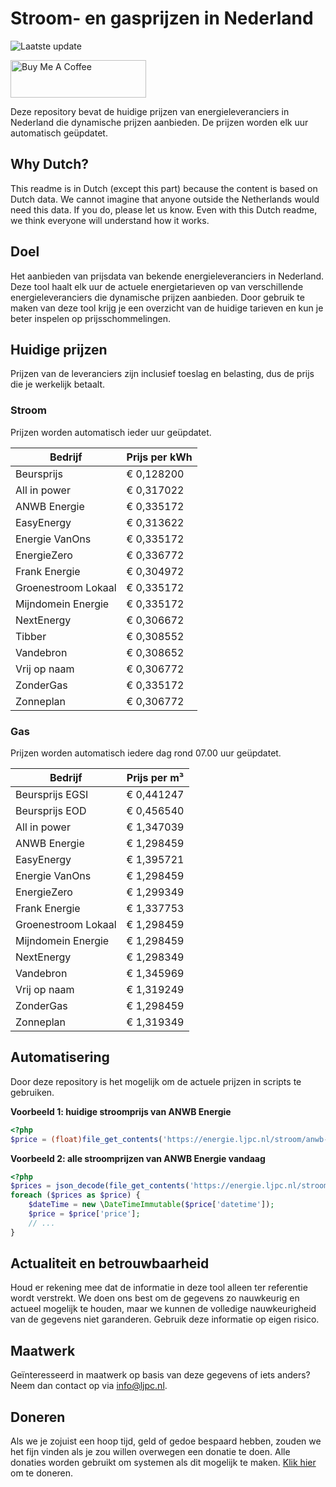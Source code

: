 # Stroom- en gasprijzen in Nederland

![Laatste update](https://img.shields.io/badge/laatste%20update-2024--11--25%2010%3A00%20CET-brightgreen)

<a href="https://www.buymeacoffee.com/Lars-" target="_blank"><img src="https://cdn.buymeacoffee.com/buttons/v2/default-orange.png" alt="Buy Me A Coffee" height="60" style="height: 60px !important;width: 217px !important;" ></a>

Deze repository bevat de huidige prijzen van energieleveranciers in Nederland die dynamische prijzen aanbieden. De prijzen worden elk uur automatisch geüpdatet.

## Why Dutch?

This readme is in Dutch (except this part) because the content is based on Dutch data. We cannot imagine that anyone outside the Netherlands would need this data. If you do, please let us know. Even with this Dutch readme, we think
everyone will understand how it works.

## Doel

Het aanbieden van prijsdata van bekende energieleveranciers in Nederland. Deze tool haalt elk uur de actuele energietarieven op van verschillende energieleveranciers die dynamische prijzen aanbieden. Door gebruik te maken van deze tool
krijg je een overzicht van de huidige tarieven en kun je beter inspelen op prijsschommelingen.

## Huidige prijzen

Prijzen van de leveranciers zijn inclusief toeslag en belasting, dus de prijs die je werkelijk betaalt.

### Stroom

Prijzen worden automatisch ieder uur geüpdatet.

 Bedrijf | Prijs per kWh 
---------|---------------
Beursprijs | € 0,128200
All in power | € 0,317022
ANWB Energie | € 0,335172
EasyEnergy | € 0,313622
Energie VanOns | € 0,335172
EnergieZero | € 0,336772
Frank Energie | € 0,304972
Groenestroom Lokaal | € 0,335172
Mijndomein Energie | € 0,335172
NextEnergy | € 0,306672
Tibber | € 0,308552
Vandebron | € 0,308652
Vrij op naam | € 0,306772
ZonderGas | € 0,335172
Zonneplan | € 0,306772


### Gas

Prijzen worden automatisch iedere dag rond 07.00 uur geüpdatet.

 Bedrijf | Prijs per m³ 
---------|--------------
Beursprijs EGSI | € 0,441247
Beursprijs EOD | € 0,456540
All in power | € 1,347039
ANWB Energie | € 1,298459
EasyEnergy | € 1,395721
Energie VanOns | € 1,298459
EnergieZero | € 1,299349
Frank Energie | € 1,337753
Groenestroom Lokaal | € 1,298459
Mijndomein Energie | € 1,298459
NextEnergy | € 1,298349
Vandebron | € 1,345969
Vrij op naam | € 1,319249
ZonderGas | € 1,298459
Zonneplan | € 1,319349


## Automatisering

Door deze repository is het mogelijk om de actuele prijzen in scripts te gebruiken.

**Voorbeeld 1: huidige stroomprijs van ANWB Energie**

```php
<?php
$price = (float)file_get_contents('https://energie.ljpc.nl/stroom/anwb-energie-nu.txt');

```

**Voorbeeld 2: alle stroomprijzen van ANWB Energie vandaag**

```php
<?php
$prices = json_decode(file_get_contents('https://energie.ljpc.nl/stroom/all-in-power-vandaag.json'),true);
foreach ($prices as $price) {
    $dateTime = new \DateTimeImmutable($price['datetime']);
    $price = $price['price'];
    // ...
}
```

## Actualiteit en betrouwbaarheid

Houd er rekening mee dat de informatie in deze tool alleen ter referentie wordt verstrekt. We doen ons best om de gegevens zo nauwkeurig en actueel mogelijk te houden, maar we kunnen de volledige nauwkeurigheid van de gegevens niet
garanderen. Gebruik deze informatie op eigen risico.

## Maatwerk

Geïnteresseerd in maatwerk op basis van deze gegevens of iets anders? Neem dan contact op
via [info@ljpc.nl](mailto:info@ljpc.nl?subject=Energie%20prijzen).

## Doneren

Als we je zojuist een hoop tijd, geld of gedoe bespaard hebben, zouden we het fijn vinden als je zou willen overwegen een
donatie te doen. Alle donaties worden gebruikt om systemen als dit mogelijk te
maken. [Klik hier](https://www.buymeacoffee.com/Lars-) om te doneren.
